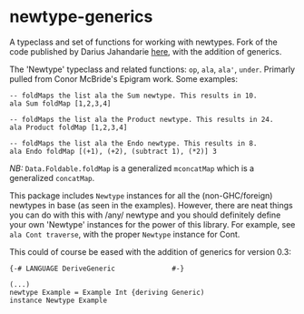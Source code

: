 newtype-generics
================

A typeclass and set of functions for working with newtypes.
Fork of the code published by Darius Jahandarie [here](http://hackage.haskell.org/package/newtype-0.2),
with the addition of generics.

The 'Newtype' typeclass and related functions: `op`, `ala`, `ala'`, `under`. 
Primarly pulled from Conor McBride's Epigram work. Some examples:

```
-- foldMaps the list ala the Sum newtype. This results in 10.
ala Sum foldMap [1,2,3,4] 

-- foldMaps the list ala the Product newtype. This results in 24.
ala Product foldMap [1,2,3,4] 

-- foldMaps the list ala the Endo newtype. This results in 8.
ala Endo foldMap [(+1), (+2), (subtract 1), (*2)] 3 
```

_NB:_ `Data.Foldable.foldMap` is a generalized `mconcatMap` which is a generalized `concatMap`.

This package includes `Newtype` instances for all the (non-GHC/foreign) newtypes in base (as seen in the examples).
However, there are neat things you can do with this with /any/ newtype and you should definitely define your own 'Newtype' instances for the power of this library.
For example, see `ala Cont traverse`, with the proper `Newtype` instance for Cont.

This could of course be eased with the addition of generics for version 0.3:

```
{-# LANGUAGE DeriveGeneric              #-}

(...)
newtype Example = Example Int {deriving Generic)
instance Newtype Example
```

